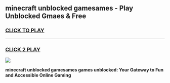 
## minecraft unblocked gamesames - Play Unblocked Gmaes & Free
<h3>
<a href="https://premium.freeplayer.one?title=minecraft_unblocked_gamesames&ref=19F">CLICK TO PLAY</a></h3>
<hr>

<h3>
<a href="https://premium.freeplayer.one?title=minecraft_unblocked_gamesames&ref=19F">CLICK 2 PLAY</a>
  
</h3>

<a href="https://premium.freeplayer.one?title=minecraft_unblocked_gamesames&ref=19F/"><img src="https://clearcache.store/games.png"></a>


**minecraft unblocked gamesames games unblocked: Your Gateway to Fun and Accessible Online Gaming**
